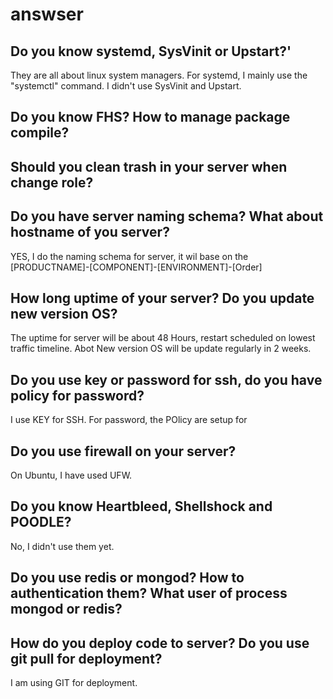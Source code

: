 # answser
## Do you know systemd, SysVinit or Upstart?'
They are all about linux system managers.
For systemd,  I mainly use the "systemctl" command.
I didn't use SysVinit and Upstart.

## Do you know FHS? How to manage package compile?

## Should you clean trash in your server when change role?

## Do you have server naming schema? What about hostname of you server?
YES, I do the naming schema for server, it wil base on the [PRODUCTNAME]-[COMPONENT]-[ENVIRONMENT]-[Order]

## How long uptime of your server? Do you update new version OS?
The uptime for server will be about 48 Hours, restart scheduled on lowest traffic timeline.
Abot New version OS will be update regularly in 2 weeks.

## Do you use key or password for ssh, do you have policy for password?
I use KEY for SSH.
For password, the POlicy are setup for

## Do you use firewall on your server?
On Ubuntu, I have used UFW. 

## Do you know Heartbleed, Shellshock and POODLE?
No, I didn't  use them yet.

## Do you use redis or mongod? How to authentication them? What user of process mongod or redis?


## How do you deploy code to server? Do you use git pull for deployment?
I am using GIT for deployment.
